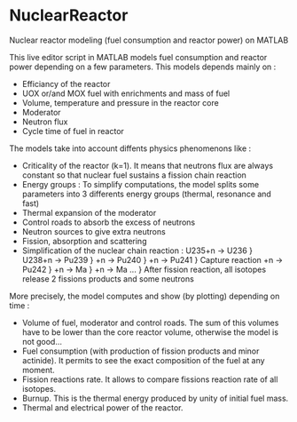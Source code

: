 # NuclearReactor
Nuclear reactor modeling (fuel consumption and reactor power) on MATLAB

This live editor script in MATLAB models fuel consumption and reactor power depending on a few parameters. This models depends mainly on :
- Efficiancy of the reactor
- UOX or/and MOX fuel with enrichments and mass of fuel
- Volume, temperature and pressure in the reactor core
- Moderator
- Neutron flux
- Cycle time of fuel in reactor

The models take into account diffents physics phenomenons like :
- Criticality of the reactor (k=1). It means that neutrons flux are always constant so that nuclear fuel sustains a fission chain reaction
- Energy groups : To simplify computations, the model splits some parameters into 3 differents energy groups (thermal, resonance and fast)
- Thermal expansion of the moderator
- Control roads to absorb the excess of neutrons
- Neutron sources to give extra neutrons
- Fission, absorption and scattering
- Simplification of the nuclear chain reaction : 
U235+n -> U236                                           }    
U238+n -> Pu239                                          }
          +n   -> Pu240                                  }
                  +n   -> Pu241                          }  Capture reaction
                          +n   -> Pu242                  }
                                  +n   -> Ma             }
                                          +n -> Ma ...   }
After fission reaction, all isotopes release 2 fissions products and some neutrons

More precisely, the model computes and show (by plotting) depending on time :
- Volume of fuel, moderator and control roads. The sum of this volumes have to be lower than the core reactor volume, otherwise the model is not good...
- Fuel consumption (with production of fission products and minor actinide). It permits to see the exact composition of the fuel at any moment.
- Fission reactions rate. It allows to compare fissions reaction rate of all isotopes.
- Burnup. This is the thermal energy produced by unity of initial fuel mass.
- Thermal and electrical power of the reactor.
